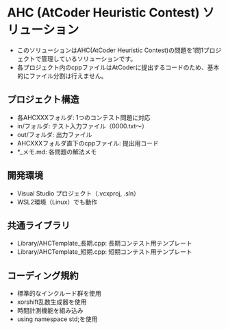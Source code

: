 # AHC (AtCoder Heuristic Contest) ソリューション

- このソリューションはAHC(AtCoder Heuristic Contest)の問題を1問1プロジェクトで管理しているソリューションです。
- 各プロジェクト内のcppファイルはAtCoderに提出するコードのため、基本的にファイル分割は行えません。

## プロジェクト構造
- 各AHCXXXフォルダ: 1つのコンテスト問題に対応
- in/フォルダ: テスト入力ファイル（0000.txt～）
- out/フォルダ: 出力ファイル
- AHCXXXフォルダ直下のcppファイル: 提出用コード
- *_メモ.md: 各問題の解法メモ

## 開発環境
- Visual Studio プロジェクト（.vcxproj, .sln）
- WSL2環境（Linux）でも動作

## 共通ライブラリ
- Library/AHCTemplate_長期.cpp: 長期コンテスト用テンプレート
- Library/AHCTemplate_短期.cpp: 短期コンテスト用テンプレート

## コーディング規約
- 標準的なインクルード群を使用
- xorshift乱数生成器を使用
- 時間計測機能を組み込み
- using namespace std;を使用